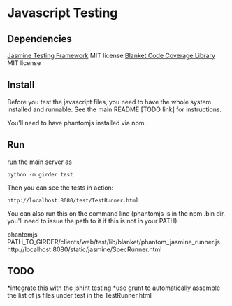 Javascript Testing
======


## Dependencies

[Jasmine Testing Framework](https://github.com/pivotal/jasmine) MIT license
[Blanket Code Coverage Library](https://github.com/alex-seville/blanket) MIT license


## Install

Before you test the javascript files, you need to have the whole system installed
and runnable.  See the main README [TODO link] for instructions.

You'll need to have phantomjs installed via npm.

## Run

run the main server as

    python -m girder test

Then you can see the tests in action:


    http://localhost:8080/test/TestRunner.html

You can also run this on the command line (phantomjs is in the npm .bin dir, you'll need to issue the path to it if this is not in your PATH)

phantomjs PATH_TO_GIRDER/clients/web/test/lib/blanket/phantom_jasmine_runner.js http://localhost:8080/static/jasmine/SpecRunner.html


## TODO

*integrate this with the jshint testing
*use grunt to automatically assemble the list of js files under test in the TestRunner.html
